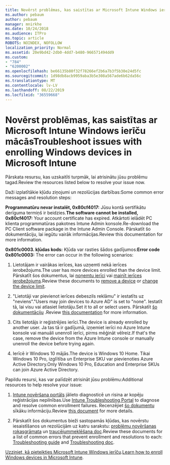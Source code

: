 ```yaml
---
title: Novērst problēmas, kas saistītas ar Microsoft Intune Windows ierīču mācās
ms.author: pebaum
author: pebaum
manager: mnirkhe
ms.date: 10/24/2018
ms.audience: ITPro
ms.topic: article
ROBOTS: NOINDEX, NOFOLLOW
localization_priority: Normal
ms.assetid: 20e9bd42-2db0-4dd7-b480-966571494dd9
ms.custom:
- "784"
- "6200002"
ms.openlocfilehash: be66135b80f32f78266ef2b6a7b3f5b30e24d5fc
ms.sourcegitcommit: 1d98db8acb9959aba3b5e308a567ade6b62da56c
ms.translationtype: MT
ms.contentlocale: lv-LV
ms.lasthandoff: 08/22/2019
ms.locfileid: "36559668"
---
```

# <a name="troubleshoot-issues-with-enrolling-windows-devices-in-microsoft-intune"></a><span data-ttu-id="3bcc1-102">Novērst problēmas, kas saistītas ar Microsoft Intune Windows ierīču mācās</span><span class="sxs-lookup"><span data-stu-id="3bcc1-102">Troubleshoot issues with enrolling Windows devices in Microsoft Intune</span></span>

<span data-ttu-id="3bcc1-103">Pārskata resursu, kas uzskaitīti turpmāk, lai atrisinātu jūsu problēmu tagad.</span><span class="sxs-lookup"><span data-stu-id="3bcc1-103">Review the resources listed below to resolve your issue now.</span></span>
  
<span data-ttu-id="3bcc1-104">Daži izplatītākie kļūdu ziņojumi un rezolūcijas darbības:</span><span class="sxs-lookup"><span data-stu-id="3bcc1-104">Some common error messages and resolution steps:</span></span>
  
 <span data-ttu-id="3bcc1-105">**Programmatūru nevar instalēt, 0x80cf4017:** Jūsu kontā sertifikātu derīguma termiņš ir beidzies.</span><span class="sxs-lookup"><span data-stu-id="3bcc1-105">**The software cannot be installed, 0x80cf4017:** Your account certificate has expired.</span></span> <span data-ttu-id="3bcc1-106">Atkārtoti ielādēt PC klienta programmatūras pakotnes Intune Admin konsole.</span><span class="sxs-lookup"><span data-stu-id="3bcc1-106">Re-download the PC Client software package in the Intune Admin Console.</span></span> <span data-ttu-id="3bcc1-107">Pārskatīt šo dokumentāciju, lai iegūtu vairāk informācijas.</span><span class="sxs-lookup"><span data-stu-id="3bcc1-107">Review this documentation for more information.</span></span>
  
 <span data-ttu-id="3bcc1-108">**0x801c0003. kļūdas kods:** Kļūda var rasties šādos gadījumos:</span><span class="sxs-lookup"><span data-stu-id="3bcc1-108">**Error code 0x801c0003:** The error can occur in the following scenarios:</span></span>
  
1. <span data-ttu-id="3bcc1-109">Lietotājam ir vairākas ierīces, kas uzņemti nekā ierīces ierobežojums.</span><span class="sxs-lookup"><span data-stu-id="3bcc1-109">The user has more devices enrolled than the device limit.</span></span> <span data-ttu-id="3bcc1-110">Pārskatīt šos dokumentus, lai [noņemtu ierīci](https://docs.microsoft.com/intune/devices-wipe) vai [mainīt ierīces ierobežojums](https://docs.microsoft.com/intune/enrollment-restrictions-set#set-device-limit-restrictions).</span><span class="sxs-lookup"><span data-stu-id="3bcc1-110">Review these documents to [remove a device](https://docs.microsoft.com/intune/devices-wipe) or [change the device limit](https://docs.microsoft.com/intune/enrollment-restrictions-set#set-device-limit-restrictions).</span></span>

2. <span data-ttu-id="3bcc1-111">"Lietotāji var pievienot ierīces debeszils reklāmu" ir iestatīts uz "neviens".</span><span class="sxs-lookup"><span data-stu-id="3bcc1-111">"Users may join devices to Azure AD" is set to "none".</span></span> <span data-ttu-id="3bcc1-112">Iestatīt tā, lai visu vai atlasiet lietotāju.</span><span class="sxs-lookup"><span data-stu-id="3bcc1-112">Set it to all or select users.</span></span> <span data-ttu-id="3bcc1-113">Pārskatīt [šo dokumentāciju](https://docs.microsoft.com/azure/active-directory/device-management-azure-portal#configure-device-settings) .</span><span class="sxs-lookup"><span data-stu-id="3bcc1-113">Review [this documentation](https://docs.microsoft.com/azure/active-directory/device-management-azure-portal#configure-device-settings) for more information.</span></span>

3. <span data-ttu-id="3bcc1-114">Cits lietotājs ir reģistrējies ierīci.</span><span class="sxs-lookup"><span data-stu-id="3bcc1-114">The device is already enrolled by another user.</span></span> <span data-ttu-id="3bcc1-115">Ja tas tā ir gadījumā, izņemiet ierīci no Azure Intune konsole vai manuāli unenroll ierīci, pirms mēģināt vēlreiz.</span><span class="sxs-lookup"><span data-stu-id="3bcc1-115">If that's the case, remove the device from the Azure Intune console or manually unenroll the device before trying again.</span></span>

4. <span data-ttu-id="3bcc1-116">Ierīcē ir Windows 10 mājās.</span><span class="sxs-lookup"><span data-stu-id="3bcc1-116">The device is Windows 10 Home.</span></span> <span data-ttu-id="3bcc1-117">Tikai Windows 10 Pro, izglītība un Enterprise SKU var pievienoties Azure Active Directory.</span><span class="sxs-lookup"><span data-stu-id="3bcc1-117">Only Windows 10 Pro, Education and Enterprise SKUs can join Azure Active Directory.</span></span>

<span data-ttu-id="3bcc1-118">Papildu resursi, kas var palīdzēt atrisināt jūsu problēmu:</span><span class="sxs-lookup"><span data-stu-id="3bcc1-118">Additional resources to help resolve your issue:</span></span>
  
1. <span data-ttu-id="3bcc1-119">[Intune novēršana portāls](https://devicemanagement.microsoft.com/#blade/Microsoft_Intune_DeviceSettings/TroubleshootBlade) jālieto diagnosticē un risina ar kopēju reģistrācijas nepilnības.</span><span class="sxs-lookup"><span data-stu-id="3bcc1-119">Use [Intune Troubleshooting Portal](https://devicemanagement.microsoft.com/#blade/Microsoft_Intune_DeviceSettings/TroubleshootBlade) to diagnose and resolve common enrollment failures.</span></span> <span data-ttu-id="3bcc1-120">Recenzējiet [šo dokumentu](https://docs.microsoft.com/intune/help-desk-operators) sīkāku informāciju.</span><span class="sxs-lookup"><span data-stu-id="3bcc1-120">Review [this document](https://docs.microsoft.com/intune/help-desk-operators) for more details.</span></span>

2. <span data-ttu-id="3bcc1-121">Pārskatīt šos dokumentus bieži sastopamās kļūdas, kas novērstu iesaistīšanos un rezolūcijām uz katru sarakstu: [problēmu novēršanas rokasgrāmata](https://support.microsoft.com/help/4089533/troubleshooting-windows-device-enrollment-problems-in-microsoft-intune) un [traucējummeklēšana doc](https://docs.microsoft.com/intune-classic/troubleshoot/troubleshoot-device-enrollment-in-intune).</span><span class="sxs-lookup"><span data-stu-id="3bcc1-121">Review these documents for a list of common errors that prevent enrollment and resolutions to each: [Troubleshooting guide](https://support.microsoft.com/help/4089533/troubleshooting-windows-device-enrollment-problems-in-microsoft-intune) and [Troubleshooting doc](https://docs.microsoft.com/intune-classic/troubleshoot/troubleshoot-device-enrollment-in-intune).</span></span>

<span data-ttu-id="3bcc1-122">[Uzziniet, kā pieteikties Microsoft Intune Windows ierīču](https://docs.microsoft.com/intune/windows-enroll).</span><span class="sxs-lookup"><span data-stu-id="3bcc1-122">[Learn how to enroll Windows devices in Microsoft Intune](https://docs.microsoft.com/intune/windows-enroll).</span></span>
